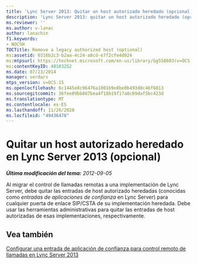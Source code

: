 ```yaml
---
title: 'Lync Server 2013: Quitar un host autorizado heredado (opcional)'
description: 'Lync Server 2013: quitar un host autorizado heredado (opcional).'
ms.reviewer: ''
ms.author: v-lanac
author: lanachin
f1.keywords:
- NOCSH
TOCTitle: Remove a legacy authorized host (optional)
ms:assetid: 0316b2c3-b2aa-4c24-a8cd-e7f2cfe4d024
ms:mtpsurl: https://technet.microsoft.com/en-us/library/Gg558603(v=OCS.15)
ms:contentKeyID: 48183252
ms.date: 07/23/2014
manager: serdars
mtps_version: v=OCS.15
ms.openlocfilehash: 6c1445e8c96476a1001b9e8be0b493d8c46f6813
ms.sourcegitcommit: 36fee89bb887bea4f18b19f17a8c69daf5bc423d
ms.translationtype: MT
ms.contentlocale: es-ES
ms.lasthandoff: 11/26/2020
ms.locfileid: "49436478"
---
```

# <a name="remove-a-legacy-authorized-host-in-lync-server-2013-optional"></a>Quitar un host autorizado heredado en Lync Server 2013 (opcional)

<div data-xmlns="http://www.w3.org/1999/xhtml">

<div class="topic" data-xmlns="http://www.w3.org/1999/xhtml" data-msxsl="urn:schemas-microsoft-com:xslt" data-cs="https://msdn.microsoft.com/">

<div data-asp="https://msdn2.microsoft.com/asp">



</div>

<div id="mainSection">

<div id="mainBody">

<span> </span>

_**Última modificación del tema:** 2012-09-05_

Al migrar el control de llamadas remotas a una implementación de Lync Server, debe quitar las entradas de host autorizado heredadas (conocidas como *entradas de aplicaciones de confianza* en Lync Server) para cualquier puerta de enlace SIP/CSTA de su implementación heredada. Debe usar las herramientas administrativas para quitar las entradas de host autorizadas de esas implementaciones, respectivamente.

<div>

## <a name="see-also"></a>Vea también


[Configurar una entrada de aplicación de confianza para control remoto de llamadas en Lync Server 2013](lync-server-2013-configure-a-trusted-application-entry-for-remote-call-control.md)  
  

</div>

</div>

<span> </span>

</div>

</div>

</div>

